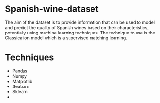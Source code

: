# Spanish-wine-dataset
The aim of the dataset is to provide information that can be used to model and predict the quality of Spanish wines based on their characteristics, potentially using machine learning techniques. The technique to use is the Classication model which is a supervised matching learning.

# Techniques
- Pandas
- Numpy
- Matplotlib
- Seaborn
- Sklearn
- 

